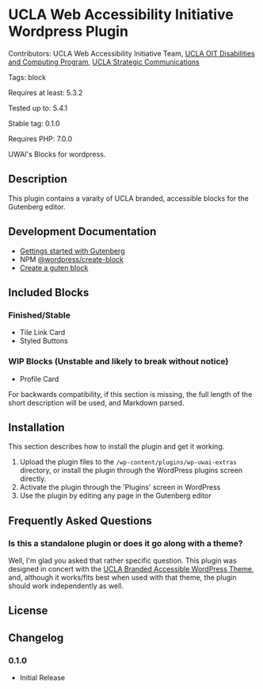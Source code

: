 # UCLA Web Accessibility Initiative Wordpress Plugin
Contributors:      UCLA Web Accessibility Initiative Team, [UCLA OIT Disabilities and Computing Program](https://dcp.ucla.edu/), [UCLA Strategic Communications](https://strategic-communications.ucla.edu/)

Tags:              block

Requires at least: 5.3.2

Tested up to:      5.4.1

Stable tag:        0.1.0

Requires PHP:      7.0.0

UWAI&#39;s Blocks for wordpress.

## Description

This plugin contains a varaity of UCLA branded, accessible blocks for the Gutenberg editor.

## Development Documentation
- [Gettings started with Gutenberg](https://developer.wordpress.org/block-editor/)
- NPM [@wordpress/create-block](https://www.npmjs.com/package/@wordpress/create-block)
- [Create a guten block](https://developer.wordpress.org/block-editor/handbook/tutorials/create-block/)

## Included Blocks
### Finished/Stable
- Tile Link Card
- Styled Buttons
### WIP Blocks (Unstable and likely to break without notice)
- Profile Card

For backwards compatibility, if this section is missing, the full length of the short description will be used, and
Markdown parsed.

## Installation

This section describes how to install the plugin and get it working.

1. Upload the plugin files to the `/wp-content/plugins/wp-uwai-extras` directory, or install the plugin through the WordPress plugins screen directly.
1. Activate the plugin through the 'Plugins' screen in WordPress
1. Use the plugin by editing any page in the Gutenberg editor


## Frequently Asked Questions

### Is this a standalone plugin or does it go along with a theme?

Well, I'm glad you asked that rather specific question. This plugin was designed in concert with the [UCLA Branded Accessible WordPress Theme](https://bitbucket.org/uclaucomm/ucla-sc), and, although it works/fits best when used with that theme, the plugin should work independently as well.

## License

## Changelog

### 0.1.0
* Initial Release
